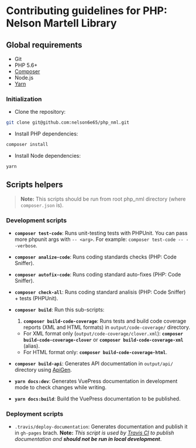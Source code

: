 # Contributing guidelines for PHP: Nelson Martell Library

## Global requirements
- Git
- PHP 5.6+
- [Composer](https://getcomposer.org/)
- Node.js
- [Yarn](https://yarnpkg.com)

### Initialization

- Clone the repository:
```bash
git clone git@github.com:nelson6e65/php_nml.git
```

- Install PHP dependencies:
```bash
composer install
```

- Install Node dependencies:
```bash
yarn
```


## Scripts helpers

> **Note:** This scripts should be run from root php_nml directory (where `composer.json` is).


### Development scripts

- **`composer test-code`**: Runs unit-testing tests with PHPUnit. You can pass more phpunit args with `-- <arg>`. For example: `composer test-code -- --verbose`.

- **`composer analize-code`**: Runs coding standards checks (PHP: Code Sniffer).

- **`composer autofix-code`**: Runs coding standard auto-fixes (PHP: Code Sniffer).

- **`composer check-all`**: Runs coding standard analisis (PHP: Code Sniffer) + tests (PHPUnit).

- **`composer build`**: Run this sub-scripts:
  1. **`composer build-code-coverage`**: Runs tests and build code coverage reports (XML and HTML formats) in `output/code-coverage/` directory.
    - For XML format only (`output/code-coverage/clover.xml`): **`composer build-code-coverage-clover`** or **`composer build-code-coverage-xml`** (alias).
    - For HTML format only: **`composer build-code-coverage-html`**.

- **`composer build-api`**: Generates API documentation in `output/api/` directory using [ApiGen](https://github.com/ApiGen/ApiGen).



- **`yarn docs:dev`**: Generates VuePress documentation in development mode to check changes while writing.

- **`yarn docs:build`**: Build the VuePress documentation to be published.




### Deployment scripts

- `.travis/deploy-documentation`: Generates documentation and publish it in `gh-pages` brach. **Note:** _This script is used by [Travis CI](travis-ci.org) to publish documentation and **should not be run in local development**_.
